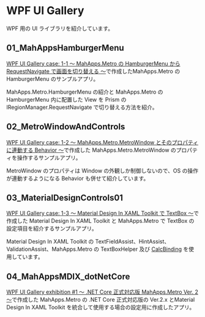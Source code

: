 # WPF UI Gallery

WPF 用の UI ライブラリを紹介しています。

## 01_MahAppsHamburgerMenu
[WPF UI Gallery case: 1-1 ～ MahApps.Metro の HamburgerMenu から RequestNavigate で画面を切り替える ～](https://elf-mission.net/programming/wpf/ui-gallery/case01-01/)で作成したMahApps.Metro の HamburgerMenu のサンプルアプリ。

MahApps.Metro.HamburgerMenu の紹介と MahApps.Metro の HamburgerMenu 内に配置した View を Prism の IRegionManager.RequestNavigate で切り替える方法を紹介。

## 02_MetroWindowAndControls
[WPF UI Gallery case: 1-2 ～ MahApps.Metro.MetroWindow とそのプロパティに連動する Behavior ～](https://elf-mission.net/programming/wpf/ui-gallery/case01-02/)で作成した MahApps.Metro.MetroWindow のプロパティを操作するサンプルアプリ。

MetroWindow のプロパティは Window の外観しか制御しないので、OS の操作が連動するようになる Behavior も併せて紹介しています。

## 03_MaterialDesignControls01
[WPF UI Gallery case: 1-3 ～ Material Design In XAML Toolkit で TextBox ～](https://elf-mission.net/programming/wpf/ui-gallery/case01-03/)で作成した Material Design In XAML Toolkit と MahApps.Metro で TextBox の設定項目を紹介するサンプルアプリ。

Material Design In XAML Toolkit の TextFieldAssist、HintAssist、ValidationAssist、MahApps.Metro の TextBoxHelper 及び [CalcBinding](https://github.com/Alex141/CalcBinding) を使用しています。


## 04_MahAppsMDIX_dotNetCore
[WPF UI Gallery exhibition #1 ～ .NET Core 正式対応版 MahApps.Metro Ver. 2 ～](https://elf-mission.net/programming/wpf/ui-gallery/exhibition01/)で作成した MahApps.Metro の .NET Core 正式対応版の Ver.2.x とMaterial Design In XAML Toolkit を統合して使用する場合の設定用に作成したアプリ。
